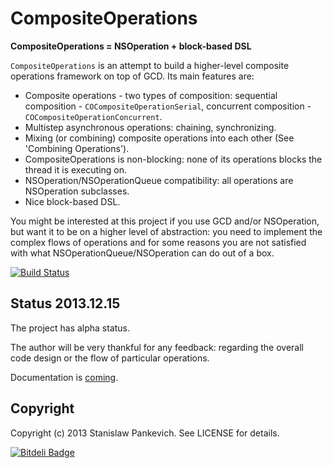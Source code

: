 # CompositeOperations 

**CompositeOperations = NSOperation + block-based DSL**
 
`CompositeOperations` is an attempt to build a higher-level composite operations framework on top of GCD. Its main features are:

* Composite operations - two types of composition: sequential composition - `COCompositeOperationSerial`, concurrent composition - `COCompositeOperationConcurrent`. 
* Multistep asynchronous operations: chaining, synchronizing.
* Mixing (or combining) composite operations into each other (See 'Combining Operations').
* CompositeOperations is non-blocking: none of its operations blocks the thread it is executing on.
* NSOperation/NSOperationQueue compatibility: all operations are NSOperation subclasses.
* Nice block-based DSL.

You might be interested at this project if you use GCD and/or NSOperation, but want it to be on a higher level of abstraction: you need to implement the complex flows of operations and for some reasons you are not satisfied with what NSOperationQueue/NSOperation can do out of a box.

[![Build Status](https://travis-ci.org/stanislaw/CompositeOperations.png?branch=master)](https://travis-ci.org/stanislaw/CompositeOperations)

## Status 2013.12.15

The project has alpha status. 

The author will be very thankful for any feedback: regarding the overall code design or the flow of particular operations.

Documentation is [coming](https://github.com/stanislaw/CompositeOperations/blob/master/Documentation/Index.md).

## Copyright

Copyright (c) 2013 Stanislaw Pankevich. See LICENSE for details.


[![Bitdeli Badge](https://d2weczhvl823v0.cloudfront.net/stanislaw/compositeoperations/trend.png)](https://bitdeli.com/free "Bitdeli Badge")

